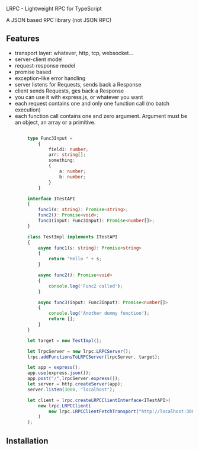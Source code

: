 
LRPC - Lightweight RPC for TypeScript

A JSON based RPC library (not JSON RPC)

## Features

*   transport layer: whatever, http, tcp, websocket...
*   server-client model
*   request-response model
*   promise based
*   exception-like error handling
*   server listens for Requests, sends back a Response
*   client sends Requests, ges back a Response
*   you can use it with express.js, or whatever you want
*   each request contains one and only one function call (no batch execution)
*   each function call contains one and zero argument. Argument must be an object, an array or a primitive.

```typescript

		type Func3Input =
			{
				field1: number;
				arr: string[];
				something:
				{
					a: number;
					b: number;
				}
			}

		interface ITestAPI
		{
			func1(s: string): Promise<string>;
			func2(): Promise<void>;
			func3(input: Func3Input): Promise<number[]>;
		}

		class TestImpl implements ITestAPI
		{
			async func1(s: string): Promise<string>
			{
				return "Hello " + s;
			}

			async func2(): Promise<void>
			{
				console.log('Func2 called');
			}

			async func3(input: Func3Input): Promise<number[]>
			{
				console.log('Another dummy function');
				return [];
			}
		}

		let target = new TestImpl();

		let lrpcServer = new lrpc.LRPCServer();
		lrpc.addFunctionsToLRPCServer(lrpcServer, target);

		let app = express();
		app.use(express.json());
		app.post("/",lrpcServer.express());
		let server = http.createServer(app);
		server.listen(3000, "localhost");

		let client = lrpc.createLRPCClientInterface<ITestAPI>(
			new lrpc.LRPCClient(
				new lrpc.LRPCClientFetchTransport("http://localhost:3000")
			)
		);


```

## Installation
